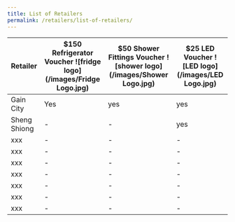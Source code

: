 ```yaml
---
title: List of Retailers
permalink: /retailers/list-of-retailers/
---
```


|Retailer| $150 Refrigerator Voucher ![fridge logo](/images/Fridge Logo.jpg)  | $50 Shower Fittings Voucher ![shower logo](/images/Shower Logo.jpg) | $25 LED Voucher ![LED logo](/images/LED Logo.jpg)
|--|--|--|--|
| Gain City | Yes |yes|yes
|Sheng Shiong|-|-|yes|
|xxx|-|-|-
|xxx|-|-|-
|xxx|-|-|-
|xxx|-|-|-
|xxx|-|-|-
|xxx|-|-|-
|xxx|-|-|-
